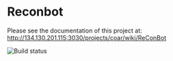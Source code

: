 # Reconbot

Please see the documentation of this project at: http://134.130.201.115:3030/projects/coar/wiki/ReConBot

![Build status](https://travis-ci.com/jdelacruz26/reconbot.svg?token=nEGpLeZrCkjrsadsQyyN&branch=reconbot-experimental-kinetic-devel)
